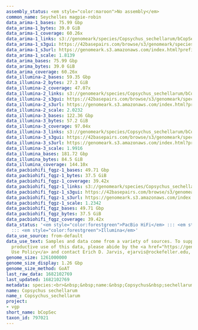 ```yaml
---
assembly_status: <em style="color:maroon">No assembly</em>
common_name: Seychelles magpie-robin
data_arima-1_bases: 75.99 Gbp
data_arima-1_bytes: 39.0 GiB
data_arima-1_coverage: 60.26x
data_arima-1_links: s3://genomeark/species/Copsychus_sechellarum/bCopSec1/genomic_data/arima/<br>
data_arima-1_s3gui: https://42basepairs.com/browse/s3/genomeark/species/Copsychus_sechellarum/bCopSec1/genomic_data/arima/
data_arima-1_s3url: https://genomeark.s3.amazonaws.com/index.html?prefix=species/Copsychus_sechellarum/bCopSec1/genomic_data/arima/
data_arima-1_scale: 1.8139
data_arima_bases: 75.99 Gbp
data_arima_bytes: 39.0 GiB
data_arima_coverage: 60.26x
data_illumina-2_bases: 59.35 Gbp
data_illumina-2_bytes: 27.3 GiB
data_illumina-2_coverage: 47.07x
data_illumina-2_links: s3://genomeark/species/Copsychus_sechellarum/bCopSec2/genomic_data/illumina/<br>
data_illumina-2_s3gui: https://42basepairs.com/browse/s3/genomeark/species/Copsychus_sechellarum/bCopSec2/genomic_data/illumina/
data_illumina-2_s3url: https://genomeark.s3.amazonaws.com/index.html?prefix=species/Copsychus_sechellarum/bCopSec2/genomic_data/illumina/
data_illumina-2_scale: 2.0232
data_illumina-3_bases: 122.36 Gbp
data_illumina-3_bytes: 57.2 GiB
data_illumina-3_coverage: 97.04x
data_illumina-3_links: s3://genomeark/species/Copsychus_sechellarum/bCopSec3/genomic_data/illumina/<br>
data_illumina-3_s3gui: https://42basepairs.com/browse/s3/genomeark/species/Copsychus_sechellarum/bCopSec3/genomic_data/illumina/
data_illumina-3_s3url: https://genomeark.s3.amazonaws.com/index.html?prefix=species/Copsychus_sechellarum/bCopSec3/genomic_data/illumina/
data_illumina-3_scale: 1.9916
data_illumina_bases: 181.72 Gbp
data_illumina_bytes: 84.5 GiB
data_illumina_coverage: 144.10x
data_pacbiohifi_fqgz-1_bases: 49.71 Gbp
data_pacbiohifi_fqgz-1_bytes: 37.5 GiB
data_pacbiohifi_fqgz-1_coverage: 39.42x
data_pacbiohifi_fqgz-1_links: s3://genomeark/species/Copsychus_sechellarum/bCopSec1/genomic_data/pacbio_hifi/<br>
data_pacbiohifi_fqgz-1_s3gui: https://42basepairs.com/browse/s3/genomeark/species/Copsychus_sechellarum/bCopSec1/genomic_data/pacbio_hifi/
data_pacbiohifi_fqgz-1_s3url: https://genomeark.s3.amazonaws.com/index.html?prefix=species/Copsychus_sechellarum/bCopSec1/genomic_data/pacbio_hifi/
data_pacbiohifi_fqgz-1_scale: 1.2342
data_pacbiohifi_fqgz_bases: 49.71 Gbp
data_pacbiohifi_fqgz_bytes: 37.5 GiB
data_pacbiohifi_fqgz_coverage: 39.42x
data_status: '<em style="color:forestgreen">PacBio HiFi</em> ::: <em style="color:forestgreen">Arima</em>
  ::: <em style="color:forestgreen">Illumina</em>'
data_use_source: from-default
data_use_text: Samples and data come from a variety of sources. To support fair and
  productive use of this data, please abide by the <a href="https://genome10k.soe.ucsc.edu/data-use-policies/">Data
  Use Policy</a> and contact Erich D. Jarvis, ejarvis@rockefeller.edu, with any questions.
genome_size: 1261000000
genome_size_display: 1.26 Gbp
genome_size_method: GoAT
last_raw_data: 1682102769
last_updated: 1682102769
metadata: species:<br>&nbsp;&nbsp;name:&nbsp;Copsychus&nbsp;sechellarum<br>&nbsp;&nbsp;individuals:<br>&nbsp;&nbsp;-&nbsp;short_name:&nbsp;bCopSec1<br>&nbsp;&nbsp;short_name:&nbsp;bCopSec<br>&nbsp;&nbsp;taxon_id:&nbsp;797021<br>&nbsp;&nbsp;common_name:&nbsp;Seychelles&nbsp;magpie-robin<br>&nbsp;&nbsp;genome_size:&nbsp;1261000000<br>&nbsp;&nbsp;genome_size_method:&nbsp;GoAT<br>&nbsp;&nbsp;order:<br>&nbsp;&nbsp;&nbsp;&nbsp;name:&nbsp;Passeriformes<br>&nbsp;&nbsp;family:<br>&nbsp;&nbsp;&nbsp;&nbsp;name:&nbsp;Muscicapidae<br>&nbsp;&nbsp;project:&nbsp;[&nbsp;vgp&nbsp;]<br>
name: Copsychus sechellarum
name_: Copsychus_sechellarum
project:
- vgp
short_name: bCopSec
taxon_id: 797021
---
```

